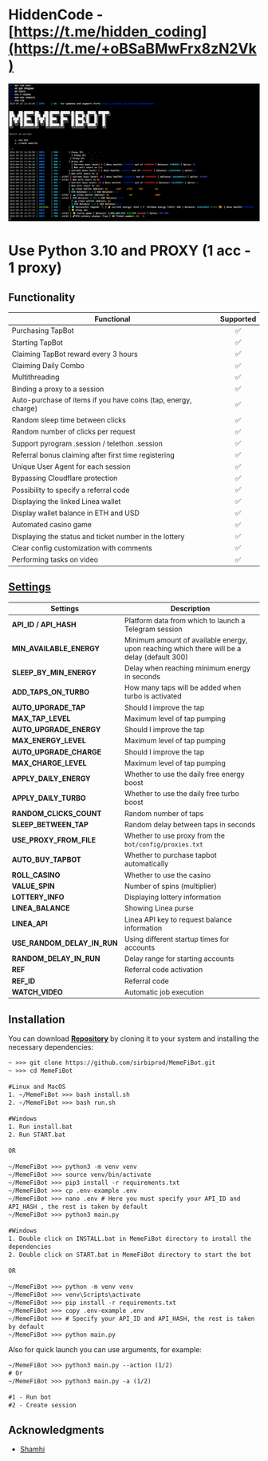 # HiddenCode - [https://t.me/hidden_coding](https://t.me/+oBSaBMwFrx8zN2Vk)


![img1](./.github/image/image.png)

# Use Python 3.10 and PROXY (1 acc - 1 proxy)


## Functionality

| Functional                                                     | Supported |
|----------------------------------------------------------------| :-------: |
| Purchasing TapBot                                              |    ✅     |
| Starting TapBot                                                |    ✅     |
| Claiming TapBot reward every 3 hours                           |    ✅     |
| Claiming Daily Combo                                           |    ✅     |
| Multithreading                                                 |    ✅     |
| Binding a proxy to a session                                   |    ✅     |
| Auto-purchase of items if you have coins (tap, energy, charge) |    ✅     |
| Random sleep time between clicks                               |    ✅     |
| Random number of clicks per request                            |    ✅     |
| Support pyrogram .session / telethon .session                  |    ✅     |
| Referral bonus claiming after first time registering           |    ✅     |
| Unique User Agent for each session                             |    ✅     |
| Bypassing Cloudflare protection                                |    ✅     |
| Possibility to specify a referral code                         |    ✅     |
| Displaying the linked Linea wallet                             |    ✅     |
| Display wallet balance in ETH and USD                          |    ✅     |
| Automated casino game                                          |    ✅     |
| Displaying the status and ticket number in the lottery         |    ✅     |
| Clear config customization with comments                       |    ✅     |
| Performing tasks on video                                      |    ✅     |


## [Settings](https://github.com/sirbiprod/MemeFiBot/blob/main/.env-example)

| Settings                    | Description                                                                                |
|-----------------------------|--------------------------------------------------------------------------------------------|
| **API_ID / API_HASH**       | Platform data from which to launch a Telegram session                                      |
| **MIN_AVAILABLE_ENERGY**    | Minimum amount of available energy, upon reaching which there will be a delay (default 300) |
| **SLEEP_BY_MIN_ENERGY**     | Delay when reaching minimum energy in seconds                                              |
| **ADD_TAPS_ON_TURBO**       | How many taps will be added when turbo is activated                                        |
| **AUTO_UPGRADE_TAP**        | Should I improve the tap                                                                   |
| **MAX_TAP_LEVEL**           | Maximum level of tap pumping                                                               |
| **AUTO_UPGRADE_ENERGY**     | Should I improve the tap                                                                   |
| **MAX_ENERGY_LEVEL**        | Maximum level of tap pumping                                                               |
| **AUTO_UPGRADE_CHARGE**     | Should I improve the tap                                                                   |
| **MAX_CHARGE_LEVEL**        | Maximum level of tap pumping                                                               |
| **APPLY_DAILY_ENERGY**      | Whether to use the daily free energy boost                                                 |
| **APPLY_DAILY_TURBO**       | Whether to use the daily free turbo boost                                                  |
| **RANDOM_CLICKS_COUNT**     | Random number of taps                                                                      |
| **SLEEP_BETWEEN_TAP**       | Random delay between taps in seconds                                                       |
| **USE_PROXY_FROM_FILE**     | Whether to use proxy from the `bot/config/proxies.txt`                                 |
| **AUTO_BUY_TAPBOT**         | Whether to purchase tapbot automatically                                                   |
| **ROLL_CASINO**             | Whether to use the casino                                                                  
| **VALUE_SPIN**              | Number of spins (multiplier)                                                               
| **LOTTERY_INFO**            | Displaying lottery information                                                  
| **LINEA_BALANCE**           | Showing Linea purse 
| **LINEA_API**               | Linea API key to request balance information
| **USE_RANDOM_DELAY_IN_RUN** | Using different startup times for accounts
| **RANDOM_DELAY_IN_RUN**     | Delay range for starting accounts
| **REF**                     | Referral code activation 
| **REF_ID**                  | Referral code
| **WATCH_VIDEO**             | Automatic job execution

## Installation

You can download [**Repository**](https://github.com/sibiprod/MemeFiBot) by cloning it to your system and installing the necessary dependencies:

```shell
~ >>> git clone https://github.com/sirbiprod/MemeFiBot.git
~ >>> cd MemeFiBot

#Linux and MacOS
1. ~/MemeFiBot >>> bash install.sh
2. ~/MemeFiBot >>> bash run.sh

#Windows
1. Run install.bat
2. Run START.bat

OR

~/MemeFiBot >>> python3 -m venv venv
~/MemeFiBot >>> source venv/bin/activate
~/MemeFiBot >>> pip3 install -r requirements.txt
~/MemeFiBot >>> cp .env-example .env
~/MemeFiBot >>> nano .env # Here you must specify your API_ID and API_HASH , the rest is taken by default
~/MemeFiBot >>> python3 main.py

#Windows
1. Double click on INSTALL.bat in MemeFiBot directory to install the dependencies
2. Double click on START.bat in MemeFiBot directory to start the bot

OR

~/MemeFiBot >>> python -m venv venv
~/MemeFiBot >>> venv\Scripts\activate
~/MemeFiBot >>> pip install -r requirements.txt
~/MemeFiBot >>> copy .env-example .env
~/MemeFiBot >>> # Specify your API_ID and API_HASH, the rest is taken by default
~/MemeFiBot >>> python main.py
```

Also for quick launch you can use arguments, for example:

```shell
~/MemeFiBot >>> python3 main.py --action (1/2)
# Or
~/MemeFiBot >>> python3 main.py -a (1/2)

#1 - Run bot
#2 - Create session
```

## Acknowledgments

- [Shamhi](https://github.com/shamhi)
